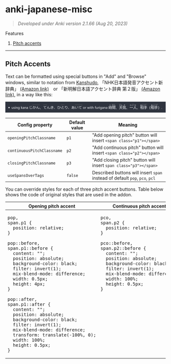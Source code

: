# anki-japanese-misc
> *Developed under Anki version 2.1.66 (Aug 20, 2023)*

Features
1. [Pitch accents](#pitch-accents)

---

## Pitch Accents
Text can be formatted using special buttons in "Add" and "Browse" windows, similar
to notation from [Kanshudo](https://www.kanshudo.com),
「NHK日本語発音アクセント新辞典」 [(Amazon link)](https://www.amazon.co.jp/NHK日本語発音アクセント新辞典/dp/4140113456/)　or
「新明解日本語アクセント辞典 第２版」 [(Amazon link)](https://www.amazon.co.jp/NHK日本語発音アクセント新辞典/dp/4140113456/),
in a way like this:

![using kana じかん、てんき、ひとり、あいて or with furigana 時間、天気、一人、相手（相手）.](pitch_accents_preview.png)
<!-- - using kana じ<span class="p1">かん</span>、<span class="p3">て</span>んき、ひ<span class="p2">と</span>り、あ<span class="p3">いて</span> or with furigana <ruby>時 <rp>(</rp><rt>じ</rt><rp>)</rp> 間<rp>(</rp><rt><span class="p1">かん</span></rt><rp>)</rp></ruby>、<ruby>天 <rp>(</rp><rt><span class="p3">て</span>ん</rt><rp>)</rp> 気<rp>(</rp><rt>き</rt><rp>)</rp></ruby>、<ruby>一人 <rp>(</rp><rt>ひ<span class="p2">と</span>り</rt><rp>)</rp></ruby>、<ruby>相 <rp>(</rp><rt>あ<span class="p2">い</span></rt><rp>)</rp> 手<rp>(</rp><rt><span class="p3">て</span></rt><rp>)</rp></ruby>（<ruby>相手 <rp>(</rp><rt>あ<span class="p3">いて</span></rt><rp>)</rp></ruby>）.
-->
| Config property | Default value | Meaning |
| --- | --- | --- |
| `openingPitchClassname` | `p1` | "Add opening pitch" button will insert `<span class="p1"></span>` |
| `continuousPitchClassname` | `p2` | "Add continuous pitch" button will insert `<span class="p2"></span>` |
| `closingPitchClassname` | `p3` | "Add closing pitch" button will insert `span class="p3"></span>` |
| `useSpansOverTags` | `false` | Described buttons will insert `span` instead of default `pop`, `pco`, `pcl` |

You can override styles for each of three pitch accent buttons. Table below
shows the code of original styles that are used in the addon.

<table>
  <thead>
    <tr>
      <th>Opening pitch accent</th>
      <th>Continuous pitch accent</th>
      <th>Closing pitch accent</th>
    </tr>
  </thead>
  <tbody>
    <tr>
      <td valign="top">
        <pre align="left">
pop,
span.p1 {
  position: relative;
}<br>
pop::before,
span.p1::before {
  content: "";
  position: absolute;
  background-color: black;
  filter: invert(1);
  mix-blend-mode: difference;
  width: 0.5px;
  height: 4px;
}<br>
pop::after,
span.p1::after {
  content: "";
  position: absolute;
  background-color: black;
  filter: invert(1);
  mix-blend-mode: difference;
  transform: translate(-100%, 0);
  width: 100%;
  height: 0.5px;
}
</pre>
      </td>
      <td valign="top">
        <pre align="left">
pco,
span.p2 {
  position: relative;
}<br>
pco::before,
span.p2::before {
  content: "";
  position: absolute;
  background-color: black;
  filter: invert(1);
  mix-blend-mode: difference;
  width: 100%;
  height: 0.5px;
}
</pre>
      </td>
      <td valign="top">
        <pre align="left">
pcl,
span.p3 {
  position: relative;
}<br>
pcl::before,
span.p3::before {
  content: "";
  position: absolute;
  background-color: black;
  filter: invert(1);
  mix-blend-mode: difference;
  width: 100%;
  height: 0.5px;
}<br>
pcl::after,
span.p3::after {
  content: "";
  position: absolute;
  background-color: black;
  filter: invert(1);
  mix-blend-mode: difference;
  width: 0.5px;
  height: 4px;
}
</pre>
      </td>
    </tr>
  </tbody>
</table>
